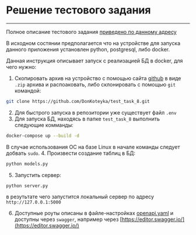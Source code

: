 # Решение тестового задания
___

Полное описание тестового задания [приведено по данному адресу](task.md)

В исходном состянии предполагается что на устройстве для запуска данного приложения  установлен python, postgresql, либо docker.

Данная инструкция описывает запуск с реализацией БД в docker, для чего нужно:
1.   Скопировать архив на устройство с помощью сайта [github](https://github.com/DonKoteyka/test_task_8.git) в виде `.zip` архива и распоаковать, либо склонировать с помощью `git` командой:
```bash 
git clone https://github.com/DonKoteyka/test_task_8.git
```
2. Для быстрого запуска в репозитории уже существует файл `.env`
3. Для запуска БД, находясь в папке `test_task_8` выполнить следующие комманды:
```bash 
docker-compose up --build -d 
``` 
В случае использования ОС на базе Linux в начале команды следует добвать `sudo`.
4. Произвести создание таблиц в БД:
```bash
python models.py
```
5. Запустить сервер:
```bash
python server.py
```
в резутьтате чего запустится локальный сервер по адресу `http://127.0.0.1:5000`

6. Доступные роуты описаны в файле-настройках [openapi.yaml](openapi.yaml) и доступны через `swagger`, например через [https://editor.swagger.io/](https://editor.swagger.io/)

